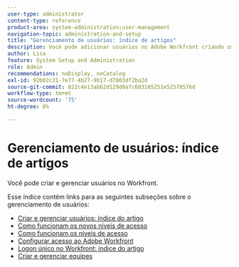 ```yaml
---
user-type: administrator
content-type: reference
product-area: system-administration;user-management
navigation-topic: administration-and-setup
title: "Gerenciamento de usuários: índice de artigos"
description: Você pode adicionar usuários no Adobe Workfront criando usuários individuais do zero ou copiando usuários existentes.
author: Lisa
feature: System Setup and Administration
role: Admin
recommendations: noDisplay, noCatalog
exl-id: 92b02c31-7e77-4b27-9b17-d7803df2ba2d
source-git-commit: 822c4e13ab62d129d0a7c603105251e52578576d
workflow-type: tm+mt
source-wordcount: '75'
ht-degree: 0%

---
```


# Gerenciamento de usuários: índice de artigos

<!-- Audited: 12/2023 -->

Você pode criar e gerenciar usuários no Workfront.

Esse índice contém links para as seguintes subseções sobre o gerenciamento de usuários:

* [Criar e gerenciar usuários: índice do artigo](../../administration-and-setup/add-users/create-and-manage-users/create-and-manage-users.md)
* [Como funcionam os novos níveis de acesso](/help/quicksilver/administration-and-setup/add-users/how-access-levels-work/access-levels-toc.md)
* [Como funcionam os níveis de acesso](../../administration-and-setup/add-users/access-levels-and-object-permissions/access-levels.md)
* [Configurar acesso ao Adobe Workfront](../../administration-and-setup/add-users/configure-and-grant-access/configure-access.md)
* [Logon único no Workfront: índice do artigo](../../administration-and-setup/add-users/single-sign-on/single-sign-on.md)
* [Criar e gerenciar equipes](../../administration-and-setup/add-users/create-and-manage-teams/create-and-manage-teams.md)

